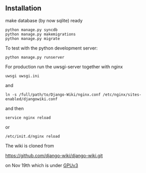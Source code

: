 ## Installation


make database (by now sqlite) ready

```
python manage.py syncdb
python manage.py makemigrations
python manage.py migrate
```

To test with the python development server:

`python manage.py runserver`


For production run the uwsgi-server together with nginx

`uwsgi uwsgi.ini`

and 

`ln -s /full/path/to/Django-Wiki/nginx.conf /etc/nginx/sites-enabled/djangowiki.conf`

and then

`service nginx reload`

or

`/etc/init.d/nginx reload`





The wiki is cloned from

https://github.com/django-wiki/django-wiki.git

on Nov 19th which is under [GPUv3](LICENSE.md)
